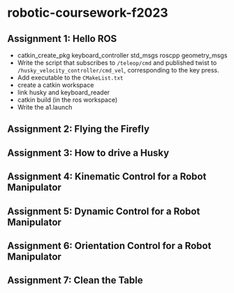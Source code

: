 # robotic-coursework-f2023

## Assignment 1: Hello ROS

* catkin_create_pkg keyboard_controller std_msgs roscpp geometry_msgs 
* Write the script that subscribes to `/teleop/cmd` and published twist to `/husky_velocity_controller/cmd_vel`, corresponding to the key press. 
* Add executable to the `CMakeList.txt`
* create a catkin workspace
* link husky and keyboard_reader
* catkin build (in the ros workspace)
* Write the a1.launch

## Assignment 2: Flying the Firefly

## Assignment 3: How to drive a Husky

## Assignment 4: Kinematic Control for a Robot Manipulator

## Assignment 5: Dynamic Control for a Robot Manipulator

## Assignment 6: Orientation Control for a Robot Manipulator

## Assignment 7: Clean the Table
